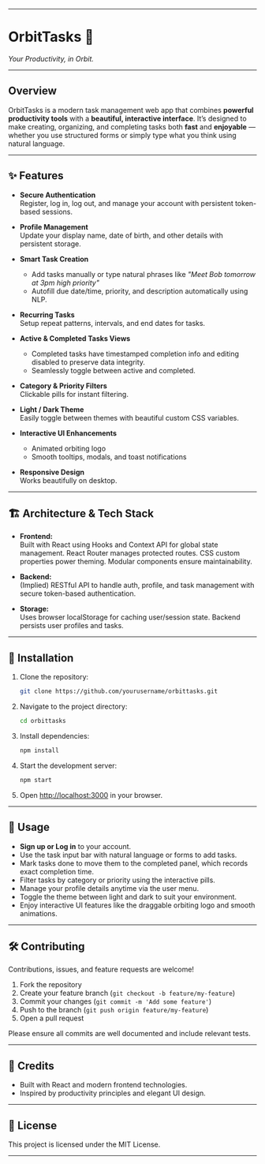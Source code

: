 
***

# OrbitTasks 🚀

*Your Productivity, in Orbit.*

***

## Overview

OrbitTasks is a modern task management web app that combines **powerful productivity tools** with a **beautiful, interactive interface**. It’s designed to make creating, organizing, and completing tasks both **fast** and **enjoyable** — whether you use structured forms or simply type what you think using natural language.

***

## ✨ Features

- **Secure Authentication**  
  Register, log in, log out, and manage your account with persistent token-based sessions.

- **Profile Management**  
  Update your display name, date of birth, and other details with persistent storage.

- **Smart Task Creation**  
  - Add tasks manually or type natural phrases like _"Meet Bob tomorrow at 3pm high priority"_  
  - Autofill due date/time, priority, and description automatically using NLP.

- **Recurring Tasks**  
  Setup repeat patterns, intervals, and end dates for tasks.

- **Active & Completed Tasks Views**  
  - Completed tasks have timestamped completion info and editing disabled to preserve data integrity.
  - Seamlessly toggle between active and completed.

- **Category & Priority Filters**  
  Clickable pills for instant filtering.

- **Light / Dark Theme**  
  Easily toggle between themes with beautiful custom CSS variables.

- **Interactive UI Enhancements**  
  - Animated orbiting logo  
  - Smooth tooltips, modals, and toast notifications

- **Responsive Design**  
  Works beautifully on desktop.

***

## 🏗 Architecture & Tech Stack

- **Frontend:**  
  Built with React using Hooks and Context API for global state management. React Router manages protected routes. CSS custom properties power theming. Modular components ensure maintainability.

- **Backend:**  
  (Implied) RESTful API to handle auth, profile, and task management with secure token-based authentication.

- **Storage:**  
  Uses browser localStorage for caching user/session state. Backend persists user profiles and tasks.

***

## 🚀 Installation

1. Clone the repository:
   ```bash
   git clone https://github.com/yourusername/orbittasks.git
   ```
2. Navigate to the project directory:
   ```bash
   cd orbittasks
   ```
3. Install dependencies:
   ```bash
   npm install
   ```
4. Start the development server:
   ```bash
   npm start
   ```
5. Open [http://localhost:3000](http://localhost:3000) in your browser.

***

## 📖 Usage

- **Sign up or Log in** to your account.
- Use the task input bar with natural language or forms to add tasks.
- Mark tasks done to move them to the completed panel, which records exact completion time.
- Filter tasks by category or priority using the interactive pills.
- Manage your profile details anytime via the user menu.
- Toggle the theme between light and dark to suit your environment.
- Enjoy interactive UI features like the draggable orbiting logo and smooth animations.

***

## 🛠 Contributing

Contributions, issues, and feature requests are welcome!

1. Fork the repository
2. Create your feature branch (`git checkout -b feature/my-feature`)
3. Commit your changes (`git commit -m 'Add some feature'`)
4. Push to the branch (`git push origin feature/my-feature`)
5. Open a pull request

Please ensure all commits are well documented and include relevant tests.

***

## 🎉 Credits

- Built with React and modern frontend technologies.
- Inspired by productivity principles and elegant UI design.

***

## 🤝 License

This project is licensed under the MIT License.

***
